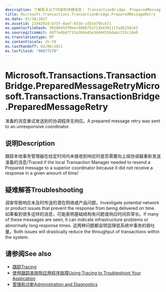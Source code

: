 ```yaml
---
description: 了解有关以下内容的详细信息： TransactionBridge. PreparedMessageRetry
title: Microsoft.Transactions.TransactionBridge.PreparedMessageRetry
ms.date: 03/30/2017
ms.assetid: 2194292d-bf5f-4aef-9336-cd3c4795cb71
ms.openlocfilehash: 99106493f0eec900875a713b439111fadb150c62
ms.sourcegitcommit: ddf7edb67715a5b9a45e3dd44536dabc153c1de0
ms.translationtype: MT
ms.contentlocale: zh-CN
ms.lasthandoff: 02/06/2021
ms.locfileid: "99677270"
---
```

# <a name="microsofttransactionstransactionbridgepreparedmessageretry"></a><span data-ttu-id="fb8bc-103">Microsoft.Transactions.TransactionBridge.PreparedMessageRetry</span><span class="sxs-lookup"><span data-stu-id="fb8bc-103">Microsoft.Transactions.TransactionBridge.PreparedMessageRetry</span></span>

<span data-ttu-id="fb8bc-104">准备的消息重试发送到的协调程序无响应。</span><span class="sxs-lookup"><span data-stu-id="fb8bc-104">A prepared message retry was sent to an unresponsive coordinator.</span></span>  
  
## <a name="description"></a><span data-ttu-id="fb8bc-105">说明</span><span class="sxs-lookup"><span data-stu-id="fb8bc-105">Description</span></span>  

 <span data-ttu-id="fb8bc-106">跟踪本地事务管理器在给定时间内未接收到响应时是否需要向上级协调器重新发送准备的消息/</span><span class="sxs-lookup"><span data-stu-id="fb8bc-106">Traced if the local Transaction Manager needed to resend a Prepared message to a superior coordinator because it did not receive a response in a given amount of time/</span></span>  
  
## <a name="troubleshooting"></a><span data-ttu-id="fb8bc-107">疑难解答</span><span class="sxs-lookup"><span data-stu-id="fb8bc-107">Troubleshooting</span></span>  

 <span data-ttu-id="fb8bc-108">调查导致响应未及时传送的潜在网络或产品问题。</span><span class="sxs-lookup"><span data-stu-id="fb8bc-108">Investigate potential network or product issues that prevent the response from being delivered on time.</span></span>  <span data-ttu-id="fb8bc-109">如果看到很多这样的消息，可能表明基础结构有问题或响应时间异常长。</span><span class="sxs-lookup"><span data-stu-id="fb8bc-109">If many of these messages are seen, it can indicate infrastructure problems or abnormally long response times.</span></span> <span data-ttu-id="fb8bc-110">这两种问题都会明显降低系统中事务的吞吐量。</span><span class="sxs-lookup"><span data-stu-id="fb8bc-110">Both issues will drastically reduce the throughput of transactions within the system.</span></span>  
  
## <a name="see-also"></a><span data-ttu-id="fb8bc-111">请参阅</span><span class="sxs-lookup"><span data-stu-id="fb8bc-111">See also</span></span>

- [<span data-ttu-id="fb8bc-112">跟踪</span><span class="sxs-lookup"><span data-stu-id="fb8bc-112">Tracing</span></span>](index.md)
- [<span data-ttu-id="fb8bc-113">使用跟踪来排除应用程序故障</span><span class="sxs-lookup"><span data-stu-id="fb8bc-113">Using Tracing to Troubleshoot Your Application</span></span>](using-tracing-to-troubleshoot-your-application.md)
- [<span data-ttu-id="fb8bc-114">管理和诊断</span><span class="sxs-lookup"><span data-stu-id="fb8bc-114">Administration and Diagnostics</span></span>](../index.md)
